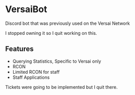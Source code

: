# VersaiBot

Discord bot that was previously used on the Versai Network

I stopped owning it so I quit working on this.

## Features

- Querying Statistics, Specific to Versai only
- RCON
- Limited RCON for staff
- Staff Applications

Tickets were going to be implemented but I quit there.